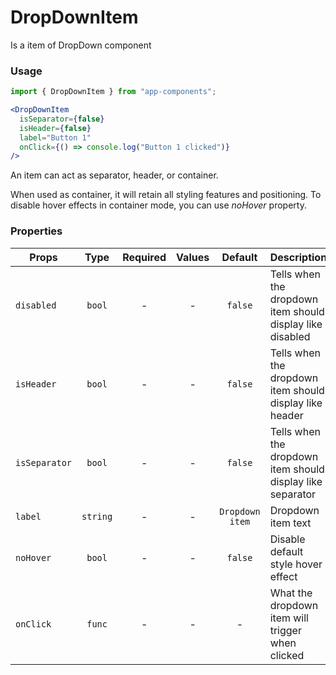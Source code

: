 # DropDownItem

Is a item of DropDown component

### Usage

```js
import { DropDownItem } from "app-components";
```

```jsx
<DropDownItem
  isSeparator={false}
  isHeader={false}
  label="Button 1"
  onClick={() => console.log("Button 1 clicked")}
/>
```

An item can act as separator, header, or container.

When used as container, it will retain all styling features and positioning. To disable hover effects in container mode, you can use _noHover_ property.

### Properties

| Props         |   Type   | Required | Values |     Default     | Description                                                |
| ------------- | :------: | :------: | :----: | :-------------: | ---------------------------------------------------------- |
| `disabled`    |  `bool`  |    -     |   -    |     `false`     | Tells when the dropdown item should display like disabled  |
| `isHeader`    |  `bool`  |    -     |   -    |     `false`     | Tells when the dropdown item should display like header    |
| `isSeparator` |  `bool`  |    -     |   -    |     `false`     | Tells when the dropdown item should display like separator |
| `label`       | `string` |    -     |   -    | `Dropdown item` | Dropdown item text                                         |
| `noHover`     |  `bool`  |    -     |   -    |     `false`     | Disable default style hover effect                         |
| `onClick`     |  `func`  |    -     |   -    |        -        | What the dropdown item will trigger when clicked           |
